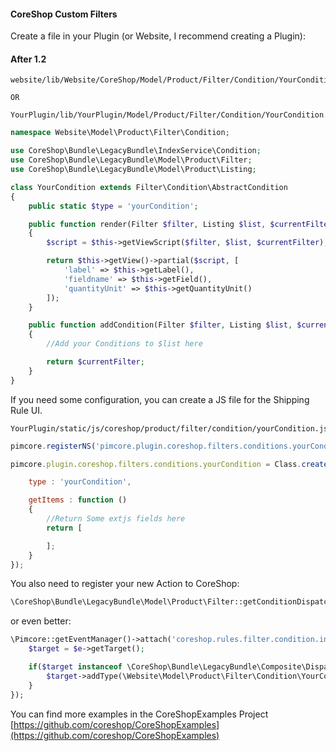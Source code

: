 
#### CoreShop Custom Filters

Create a file in your Plugin (or Website, I recommend creating a Plugin):

#### After 1.2

```
website/lib/Website/CoreShop/Model/Product/Filter/Condition/YourCondition.php

OR

YourPlugin/lib/YourPlugin/Model/Product/Filter/Condition/YourCondition.php
```

```php
namespace Website\Model\Product\Filter\Condition;

use CoreShop\Bundle\LegacyBundle\IndexService\Condition;
use CoreShop\Bundle\LegacyBundle\Model\Product\Filter;
use CoreShop\Bundle\LegacyBundle\Model\Product\Listing;

class YourCondition extends Filter\Condition\AbstractCondition
{
    public static $type = 'yourCondition';

    public function render(Filter $filter, Listing $list, $currentFilter)
    {
        $script = $this->getViewScript($filter, $list, $currentFilter);

        return $this->getView()->partial($script, [
            'label' => $this->getLabel(),
            'fieldname' => $this->getField(),
            'quantityUnit' => $this->getQuantityUnit()
        ]);
    }

    public function addCondition(Filter $filter, Listing $list, $currentFilter, $params, $isPrecondition = false)
    {
        //Add your Conditions to $list here

        return $currentFilter;
    }
}

```
If you need some configuration, you can create a JS file for the Shipping Rule UI.

```
YourPlugin/static/js/coreshop/product/filter/condition/yourCondition.js
```

```js
pimcore.registerNS('pimcore.plugin.coreshop.filters.conditions.yourCondition');

pimcore.plugin.coreshop.filters.conditions.yourCondition = Class.create(pimcore.plugin.coreshop.filters.conditions.abstract, {

    type : 'yourCondition',

    getItems : function ()
    {
        //Return Some extjs fields here
        return [

        ];
    }
});

```

You also need to register your new Action to CoreShop:

```php
\CoreShop\Bundle\LegacyBundle\Model\Product\Filter::getConditionDispatcher()->addType(\Website\Model\Product\Filter\Condition\YourCondition::class);
```

or even better:

```php
\Pimcore::getEventManager()->attach('coreshop.rules.filter.condition.init', function(\Zend_EventManager_Event $e) {
    $target = $e->getTarget();

    if($target instanceof \CoreShop\Bundle\LegacyBundle\Composite\Dispatcher) {
        $target->addType(\Website\Model\Product\Filter\Condition\YourCondition::class);
    }
});
```

You can find more examples in the CoreShopExamples Project [https://github.com/coreshop/CoreShopExamples](https://github.com/coreshop/CoreShopExamples)